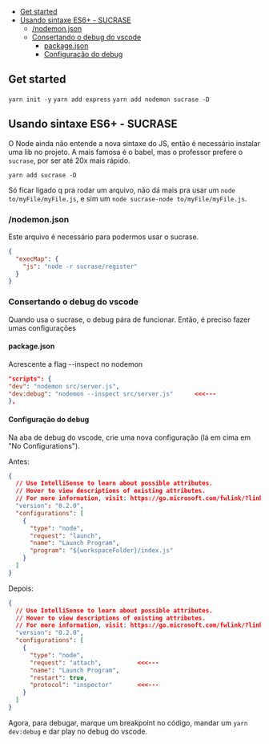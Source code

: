 <!-- TOC -->

- [Get started](#get-started)
- [Usando sintaxe ES6+ - SUCRASE](#usando-sintaxe-es6---sucrase)
  - [/nodemon.json](#nodemonjson)
  - [Consertando o debug do vscode](#consertando-o-debug-do-vscode)
    - [package.json](#packagejson)
    - [Configuração do debug](#configuração-do-debug)

<!-- /TOC -->

## Get started

`yarn init -y`
`yarn add express`
`yarn add nodemon sucrase -D`

## Usando sintaxe ES6+ - SUCRASE

O Node ainda não entende a nova sintaxe do JS, então é necessário instalar
uma lib no projeto. A mais famosa é o babel, mas o professor prefere o
`sucrase`, por ser até 20x mais rápido.

`yarn add sucrase -D`

Só ficar ligado q pra rodar um arquivo, não dá mais pra usar um
`node to/myFile/myFile.js`, e sim um
`node sucrase-node to/myFile/myFile.js`.

### /nodemon.json

Este arquivo é necessário para podermos usar o sucrase.

```json
{
  "execMap": {
    "js": "node -r sucrase/register"
  }
}
```

### Consertando o debug do vscode

Quando usa o sucrase, o debug pára de funcionar. Então, é preciso fazer umas
configurações

#### package.json

Acrescente a flag --inspect no nodemon

```json
"scripts": {
"dev": "nodemon src/server.js",
"dev:debug": "nodemon --inspect src/server.js"      <<<---
},
```

#### Configuração do debug

Na aba de debug do vscode, crie uma nova configuração (lá em cima em "No
Configurations").

Antes:

```json
{
  // Use IntelliSense to learn about possible attributes.
  // Hover to view descriptions of existing attributes.
  // For more information, visit: https://go.microsoft.com/fwlink/?linkid=830387
  "version": "0.2.0",
  "configurations": [
    {
      "type": "node",
      "request": "launch",
      "name": "Launch Program",
      "program": "${workspaceFolder}/index.js"
    }
  ]
}
```

Depois:

```json
{
  // Use IntelliSense to learn about possible attributes.
  // Hover to view descriptions of existing attributes.
  // For more information, visit: https://go.microsoft.com/fwlink/?linkid=830387
  "version": "0.2.0",
  "configurations": [
    {
      "type": "node",
      "request": "attach",          <<<---
      "name": "Launch Program",
      "restart": true,
      "protocol": "inspector"       <<<---
    }
  ]
}
```

Agora, para debugar, marque um breakpoint no código, mandar um `yarn dev:debug`
e dar play no debug do vscode.
